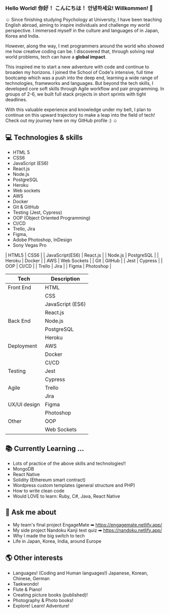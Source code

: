 ### Hello World! 你好！ こんにちは！ 안녕하세요! Willkommen! 👋

☺ Since finishing studying Psychology at University, I have been teaching English abroad, aiming to inspire individuals and challenge my world perspective.
I immersed myself in the culture and languages of in Japan, Korea and India. 

However, along the way, I met programmers around the world who showed me how creative coding can be. 
I discovered that, through solving real world problems, tech can have a **global impact**.

This inspired me to start a new adventure with code and continue to broaden my horizons. I joined the School of Code's intensive, full time bootcamp which was a push into the deep end, learning a wide range of technologies, frameworks and languages. But beyond the tech skills, I developed core soft skills through Agile workflow and pair programming. In groups of 2-6, we built full stack projects in short sprints with tight deadlines. 

With this valuable experience and knowledge under my belt, I plan to continue on this upward trajectory to make a leap into the field of tech!
Check out my journey here on my GitHub profile :) ☺


## 💻 Technologies & skills
-  HTML 5
-  CSS6
-  JavaScript (ES6)
-  React.js
-  Node.js
-  PostgreSQL
-  Heroku
-  Web sockets
-  AWS
-  Docker
-  Git & GitHub 
-  Testing (Jest, Cypress)
-  OOP (Object Oriented Programming)
-  CI/CD 
-  Trello, Jira
-  Figma, 
-  Adobe Photoshop, InDesign
-  Sony Vegas Pro

| HTML5 | CSS6 |
| JavaScript(ES6) | React.js |
| Node.js | PostgreSQL |
| Heroku | Docker | 
| AWS | Web Sockets |
| Git | GitHub |
| Jest | Cypress |
| OOP | CI/CD |
| Trello | Jira |
| Figma | Photoshop |

| Tech | Description |
| ----------- | ----------- |
| Front End | HTML |
|          | CSS |
|          | JavaScript (ES6)|
|          | React.js |
| Back End | Node.js |
|            | PostgreSQL| 
|            |   Heroku  | 
| Deployment |   AWS  | 
|            |   Docker  | 
|            |   CI/CD  | 
| Testing    |   Jest  | 
|            |   Cypress  | 
| Agile      |   Trello  | 
|            |   Jira  | 
| UX/UI design |   Figma  | 
|           |   Photoshop  |
| Other     | OOP  |
|           |   Web Sockets  | 





## 📚 Currently Learning ...
- Lots of practice of the above skills and technologies!!
- MongoDB
- React Native
- Solidity (Ethereum smart contract)
- Wordpress custom templates (general structure and PHP)
- How to write clean code
- Would LOVE to learn: Ruby, C#, Java, React Native

## 💬 Ask me about 
- My team's final project EngageMate ➡ https://engagemate.netlify.app/ 
- My side project Nandoku Kanji test quiz ➡ https://nandoku.netlify.app/
- Why I made the big switch to tech
- Life in Japan, Korea, India, around Europe

## 🌎 Other interests
- Languages! (Coding and Human languages!) Japanese, Korean, Chinese, German
- Taekwondo!
- Flute & Piano!
- Creating picture books (published)!
- Photography & Photo books!
- Explore! Learn! Adventure!

<!--
**hazieon/hazieon** is a ✨ _special_ ✨ repository because its `README.md` (this file) appears on your GitHub profile.

Here are some ideas to get you started:

- 🔭 I’m currently working on ...
- 🌱 I’m currently learning ...
- 👯 I’m looking to collaborate on ...
- 🤔 I’m looking for help with ...
- 💬 Ask me about ...
- 📫 How to reach me: ...
- 😄 Pronouns: ...
- ⚡ Fun fact: ...
-->
